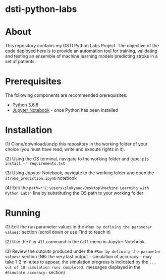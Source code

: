 # dsti-python-labs
# About

This repository contains my DSTI Python Labs Project. The objective of the code deployed here is to provide an automation tool for training, validating and testing an ensemble of machine learning models predicting stroke in a set of patients.

# Prerequisites

The following components are recommended prerequisites:

- [Python 3.6.8](https://www.python.org/downloads/release/python-368/)
- [Jupyter Notebook](https://jupyter.org/install) - once Python has been installed

# Installation

(1) Clone/download/unzip this repository in the working folder of your choice (you must have read, write and execute rights in it).

(2) Using the OS terminal, navigate to the working folder and type: `pip install -r requirements.txt`

(3) Using Jupyter Notebook, navigate to the working folder and open the `stroke_prediction.ipynb` notebook

(4) Edit the `path=r'C:\Users\slukyanc\Desktop\Machine Learning with Python Labs'` line by substituting the OS path to your working folder

# Running

(1) Edit the run parameter values in the `#Run by defining the parameter values:` section (scroll down or use Find to reach it)

(2) Use the `Run All` command in the `Cell` menu in Jupyter Notebook

(3) Review the outputs produced under the `#Run by defining the parameter values:` section (NB: the very last output - simulation of accuracy - may take 1-2 minutes to appear, the simulation progress is indicated by the `... out of 10 simulation runs completed.` messages displayed in the `#Simulate accuracy:` section)